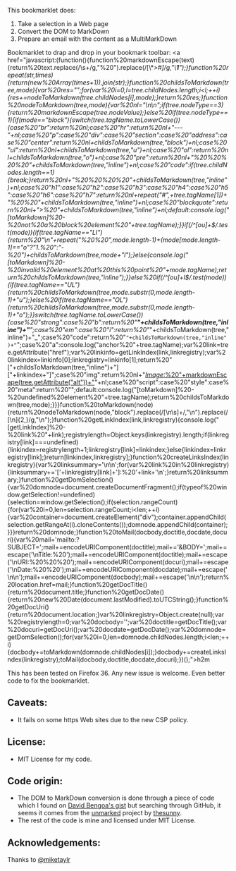 This bookmarklet does:

1. Take a selection in a Web page
2. Convert the DOM to MarkDown
3. Prepare an email with the content as a MultiMarkDown

Bookmarklet to drap and drop in your bookmark toolbar: <a href="javascript:(function(){function%20markdownEscape(text){return%20text.replace(/\s+/g,"%20").replace(/[\\*_>#]/g,"\\__1__");}function%20repeat(str,times){return(new%20Array(times+1)).join(str);}function%20childsToMarkdown(tree,mode){var%20res="";for(var%20i=0,l=tree.childNodes.length;i<l;++i){res+=nodeToMarkdown(tree.childNodes[i],mode);}return%20res;}function%20nodeToMarkdown(tree,mode){var%20nl="\n\n";if(tree.nodeType==3){return%20markdownEscape(tree.nodeValue);}else%20if(tree.nodeType==1){if(mode=="block"){switch(tree.tagName.toLowerCase()){case%20"br":return%20nl;case%20"hr":return%20nl+"---"+nl;case%20"p":case%20"div":case%20"section":case%20"address":case%20"center":return%20nl+childsToMarkdown(tree,"block")+nl;case%20"ul":return%20nl+childsToMarkdown(tree,"u")+nl;case%20"ol":return%20nl+childsToMarkdown(tree,"o")+nl;case%20"pre":return%20nl+"%20%20%20%20"+childsToMarkdown(tree,"inline")+nl;case%20"code":if(tree.childNodes.length==1){break;}return%20nl+"%20%20%20%20"+childsToMarkdown(tree,"inline")+nl;case%20"h1":case%20"h2":case%20"h3":case%20"h4":case%20"h5":case%20"h6":case%20"h7":return%20nl+repeat("#",+tree.tagName[1])+"%20%20"+childsToMarkdown(tree,"inline")+nl;case%20"blockquote":return%20nl+"&gt;%20"+childsToMarkdown(tree,"inline")+nl;default:console.log("[toMarkdown]%20-%20not%20a%20block%20element%20"+tree.tagName);}}if(/^[ou]+$/.test(mode)){if(tree.tagName=="LI"){return%20"\n"+repeat("%20%20",mode.length-1)+(mode[mode.length-1]=="o"?"1.%20":"-%20")+childsToMarkdown(tree,mode+"l");}else{console.log("[toMarkdown]%20-%20invalid%20element%20at%20this%20point%20"+mode.tagName);return%20childsToMarkdown(tree,"inline");}}else%20if(/^[ou]+l$/.test(mode)){if(tree.tagName=="UL"){return%20childsToMarkdown(tree,mode.substr(0,mode.length-1)+"u");}else%20if(tree.tagName=="OL"){return%20childsToMarkdown(tree,mode.substr(0,mode.length-1)+"o");}}switch(tree.tagName.toLowerCase()){case%20"strong":case%20"b":return%20"**"+childsToMarkdown(tree,"inline")+"**";case%20"em":case%20"i":return%20"_"+childsToMarkdown(tree,"inline")+"_";case%20"code":return%20"`"+childsToMarkdown(tree,"inline")+"`";case%20"a":console.log("anchor%20"+tree.tagName);var%20link=tree.getAttribute("href");var%20linkinfo=getLinkIndex(link,linkregistry);var%20linkindex=linkinfo[0];linkregistry=linkinfo[1];return%20"["+childsToMarkdown(tree,"inline")+"]["+linkindex+"]";case%20"img":return%20nl+"[_Image_:%20"+markdownEscape(tree.getAttribute("alt"))+"]("+tree.getAttribute("src")+")"+nl;case%20"script":case%20"style":case%20"meta":return%20"";default:console.log("[toMarkdown]%20-%20undefined%20element%20"+tree.tagName);return%20childsToMarkdown(tree,mode);}}}function%20toMarkdown(node){return%20nodeToMarkdown(node,"block").replace(/[\n\s]+/,"\n").replace(/[\n]{2,}/g,"\n");}function%20getLinkIndex(link,linkregistry){console.log("[getLinkIndex]%20-%20link%20"+link);registrylength=Object.keys(linkregistry).length;if(linkregistry[link]===undefined){linkindex=registrylength+1;linkregistry[link]=linkindex;}else{linkindex=linkregistry[link];}return[linkindex,linkregistry];}function%20createLinksIndex(linkregistry){var%20linksummary='\n\n';for(var%20link%20in%20linkregistry){linksummary+='['+linkregistry[link]+']:%20'+link+'\n';}return%20linksummary;}function%20getDomSelection(){var%20domnode=document.createDocumentFragment();if(typeof%20window.getSelection!=undefined){selection=window.getSelection();if(selection.rangeCount){for(var%20i=0,len=selection.rangeCount;i<len;++i){var%20container=document.createElement("div");container.appendChild(selection.getRangeAt(i).cloneContents());domnode.appendChild(container);}}}return%20domnode;}function%20toMail(docbody,doctitle,docdate,docuri){var%20mail='mailto:?SUBJECT=';mail+=encodeURIComponent(doctitle);mail+='&amp;BODY=';mail+=escape('\nTitle:%20');mail+=encodeURIComponent(doctitle);mail+=escape('\nURI:%20%20%20');mail+=encodeURIComponent(docuri);mail+=escape('\nDate:%20%20');mail+=encodeURIComponent(docdate);mail+=escape('\n\n');mail+=encodeURIComponent(docbody);mail+=escape('\n\n');return%20location.href=mail;}function%20getDocTitle(){return%20document.title;}function%20getDocDate(){return%20new%20Date(document.lastModified).toUTCString();}function%20getDocUri(){return%20document.location;}var%20linkregistry=Object.create(null);var%20registrylength=0;var%20docbody='';var%20doctitle=getDocTitle();var%20docuri=getDocUri();var%20docdate=getDocDate();var%20domnode=getDomSelection();for(var%20i=0,len=domnode.childNodes.length;i<len;++i){docbody+=toMarkdown(domnode.childNodes[i]);}docbody+=createLinksIndex(linkregistry);toMail(docbody,doctitle,docdate,docuri);})();">h2m</a>

This has been tested on Firefox 36.
Any new issue is welcome. 
Even better code to fix the bookmarklet.

## Caveats:

* It fails on some https Web sites due to the new CSP policy.


## License:
* MIT License for my code.

## Code origin:
* The DOM to MarkDown conversion is done through a piece of code which I found on [David Bengoa's gist](https://gist.github.com/YouWoTMA/1762527) but searching through GitHub, it seems it comes from the [unmarked](https://github.com/thesunny/unmarked) project by [thesunny](https://github.com/thesunny).
* The rest of the code is mine and licensed under MIT License.

## Acknowledgements:
Thanks to [@miketaylr](https://github.com/miketaylr)